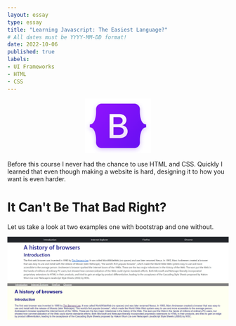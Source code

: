 ```yaml
---
layout: essay
type: essay
title: "Learning Javascript: The Easiest Language?"
# All dates must be YYYY-MM-DD format!
date: 2022-10-06
published: true
labels:
- UI Frameworks
- HTML
- CSS
---
```


<p align="center">
  <img width="150px" 
       src="../img/bootstrap-logo.png" 
       class="img-thumbnail" >
 </p>

Before this course I never had the chance to use HTML and CSS. Quickly I learned that even though making a website is hard, designing it to how you want is even harder. 


# It Can't Be That Bad Right?

Let us take a look at two examples one with bootstrap and one without.

<img width="600px" src="../img/with-bootstrap.jpg">

<img width="600px" src="../img/without-bootstrap.jpg">

```

```

